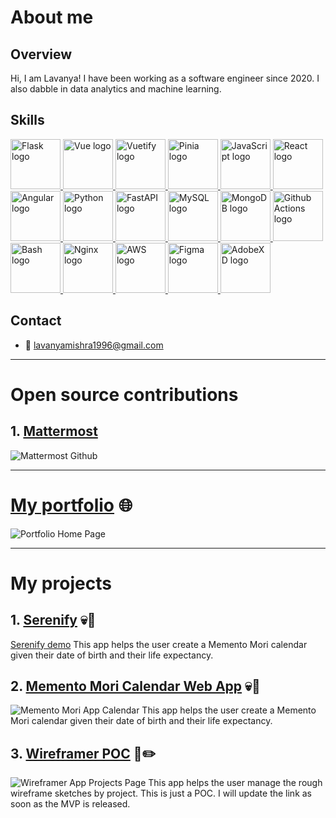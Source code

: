 # About me
## Overview
Hi, I am Lavanya! I have been working as a software engineer since 2020. I also dabble in data analytics and machine learning.

## Skills
<a href="https://flask.palletsprojects.com/en/3.0.x/">
  <img src="https://flask.palletsprojects.com/en/3.0.x/_images/flask-horizontal.png" alt="Flask logo" height="80" title="Flask" />
</a>
<a href="https://vuejs.org/">
  <img src="https://upload.wikimedia.org/wikipedia/commons/9/95/Vue.js_Logo_2.svg" alt="Vue logo" height="80" title="Vue" />
</a>
<a href="https://vuetifyjs.com/en/">
  <img src="https://cdn.vuetifyjs.com/docs/images/logos/vuetify-logo-dark-atom.svg" alt="Vuetify logo" height="80" title="Vuetify" />
</a>
<a href="https://pinia.vuejs.org/">
  <img src="https://pinia.vuejs.org/logo.svg" alt="Pinia logo" height="80" title="Pinia" />
</a>
<a href="https://developer.mozilla.org/en-US/docs/Web/JavaScript">
  <img src="https://upload.wikimedia.org/wikipedia/commons/thumb/6/6a/JavaScript-logo.png/600px-JavaScript-logo.png" alt="JavaScript logo" height="80" title="JavaScript" />
</a>
<a href="https://react.dev/">
  <img src="https://encrypted-tbn0.gstatic.com/images?q=tbn:ANd9GcThFGBTwrc-m2PX_3YlVq-RcE25W8wv96dBTw&s" alt="React logo" height="80" title="React" />
</a>
<a href="https://angular.dev/">
  <img src="https://encrypted-tbn0.gstatic.com/images?q=tbn:ANd9GcRbOFmjGchTMwQriXqezOovYKqXWK3YXUnFlQ&s" alt="Angular logo" height="80" title="Angular" />
</a>
<a href="https://www.python.org/">
  <img src="https://www.python.org/static/img/python-logo@2x.png" alt="Python logo" height="80" title="Python" />
</a>
<a href="https://fastapi.tiangolo.com/">
  <img src="https://fastapi.tiangolo.com/img/logo-margin/logo-teal.png" alt="FastAPI logo" height="80" title="FastAPI" />
</a>
<a href="https://www.mysql.com/">
  <img src="https://upload.wikimedia.org/wikipedia/labs/8/8e/Mysql_logo.png" alt="MySQL logo" height="80" title="MySQL" />
</a>
<a href="https://www.mongodb.com/">
  <img src="https://upload.wikimedia.org/wikipedia/commons/thumb/9/93/MongoDB_Logo.svg/1280px-MongoDB_Logo.svg.png" alt="MongoDB logo" height="80" title="MongoDB" />
</a>
<a href="https://github.com/features/actions">
  <img src="https://github.githubassets.com/assets/actions-icon-actions-61925a4b8822.svg" alt="Github Actions logo" height="80" title="Github Actions" />
</a>
<a href="https://www.gnu.org/software/bash/">
  <img src="https://w7.pngwing.com/pngs/273/225/png-transparent-bash-shell-script-gnu-bourne-shell-shell-thumbnail.png" alt="Bash logo" height="80" title="Bash" />
</a>
<a href="https://nginx.org/en/">
  <img src="https://nginx.org/nginx.png" alt="Nginx logo" height="80" title="Nginx" />
</a>
<a href="https://aws.amazon.com/">
  <img src="https://partner.zoom.us/wp-content/uploads/2022/12/2022_Zoom-AWS_Lockup_RGB-1-e1672857797889-1024x760.png" alt="AWS logo" height="80" title="AWS" />
</a>
<a href="https://www.figma.com/">
  <img src="https://encrypted-tbn0.gstatic.com/images?q=tbn:ANd9GcTTkGL-elS-qihu_4yeedMy51wY3jYwCRWMCukPKLhOAk15HlcA8iTLi8pzoA&s" alt="Figma logo" height="80" title="Figma" />
</a>
<a href="https://helpx.adobe.com/xd/get-started.html">
  <img src="https://encrypted-tbn0.gstatic.com/images?q=tbn:ANd9GcQseEy7lIwEdkEGCqmNbal71wgrFZGnyXxQeIzVE_mBHw9wCJUAvCkE7WSZ_LUy-_H47Hk&usqp=CAU" alt="AdobeXD logo" height="80" title="AdobeXD" />
</a>

## Contact
- 📧 lavanyamishra1996@gmail.com

---
# Open source contributions
## 1. [Mattermost](https://github.com/search?q=org%3Amattermost+chessmadridista&type=pullrequests)
![Mattermost Github](https://github.com/chessmadridista/chessmadridista/assets/58620639/6f302250-49d6-496a-bdb8-644ada480a89)

---
# [My portfolio](https://nostalgician.in) 🌐
![Portfolio Home Page](https://github.com/chessmadridista/chessmadridista/assets/58620639/c0d7403a-eb51-41b6-b68c-b6d8d4ab647f)

---
# My projects
## 1. [Serenify](https://serenify.nostalgician.in) 💀📅
[Serenify demo](https://youtu.be/dNLold0WbL4)
This app helps the user create a Memento Mori calendar given their date of birth and their life expectancy.
## 2. [Memento Mori Calendar Web App](https://mementomori.nostalgician.in) 💀📅
![Memento Mori App Calendar](https://github.com/chessmadridista/chessmadridista/assets/58620639/f8ec2bcb-da67-4cb0-a20a-ae2be8a5f0b8)
This app helps the user create a Memento Mori calendar given their date of birth and their life expectancy.
## 3. [Wireframer POC](https://wireframer.nostalgician.in) 🧠✏️
![Wireframer App Projects Page](https://github.com/chessmadridista/chessmadridista/assets/58620639/e4afe77e-3e61-48d2-8f89-9b13ca25a9eb)
This app helps the user manage the rough wireframe sketches by project. This is just a POC. I will update the link as soon as the MVP is released.
<!---
chessmadridista/chessmadridista is a ✨ special ✨ repository because its `README.md` (this file) appears on your GitHub profile.
You can click the Preview link to take a look at your changes.
--->
